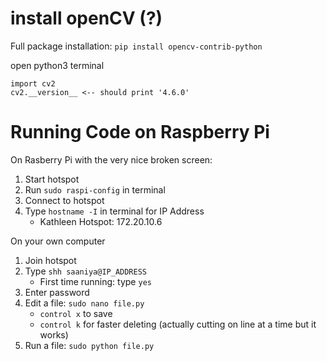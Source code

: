 # install openCV (?)
Full package installation: `pip install opencv-contrib-python`

open python3 terminal
```
import cv2
cv2.__version__ <-- should print '4.6.0'
```

# Running Code on Raspberry Pi
On Rasberry Pi with the very nice broken screen: 
1. Start hotspot 
2. Run ```sudo raspi-config``` in terminal
3. Connect to hotspot
4. Type ```hostname -I``` in terminal for IP Address 
    * Kathleen Hotspot: 172.20.10.6

On your own computer
1. Join hotspot
2. Type ```shh saaniya@IP_ADDRESS```
    * First time running: type ```yes```
3. Enter password
4. Edit a file: ```sudo nano file.py```
    * ```control x``` to save
    * ```control k``` for faster deleting (actually cutting on line at a time but it works)
5. Run a file: ```sudo python file.py```